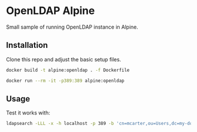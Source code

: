 # OpenLDAP Alpine

Small sample of running OpenLDAP instance in Alpine.

## Installation

Clone this repo and adjust the basic setup files.

```sh
docker build -t alpine:openldap . -f Dockerfile
```

```sh
docker run --rm -it -p389:389 alpine:openldap
```

## Usage
Test it works with:

```sh
ldapsearch -LLL -x -h localhost -p 389 -b 'cn=mcarter,ou=Users,dc=my-domain,dc=com' -D 'cn=Manager,dc=my-domain,dc=com' -w secret '(objectClass=*)'
```
